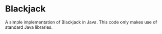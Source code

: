 # Blackjack
A simple implementation of Blackjack in Java. This code only makes use of standard Java libraries.
